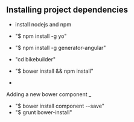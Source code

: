 Installing project dependencies
-

- install nodejs and npm
- "$ npm install -g yo"
- "$ npm install -g generator-angular"
- "cd bikebuilder"
- "$ bower install && npm install"

-

Adding a new bower component
_

- "$ bower install component --save"
- "$ grunt bower-install"

